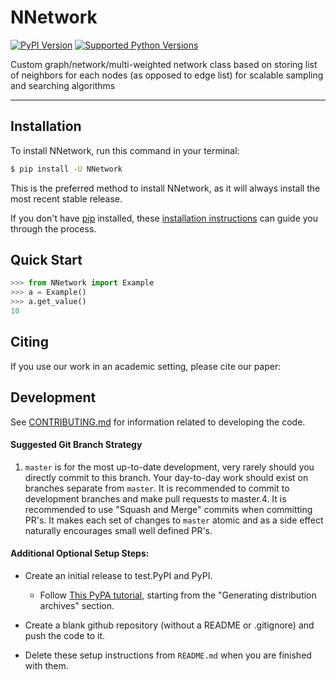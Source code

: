 # NNetwork

[![PyPI Version](https://img.shields.io/pypi/v/NNetwork.svg)](https://pypi.org/project/NNetwork/)
[![Supported Python Versions](https://img.shields.io/pypi/pyversions/NNetwork.svg)](https://pypi.org/project/NNetwork/)

Custom graph/network/multi-weighted network class based on storing list of neighbors for each nodes (as opposed to edge list) for scalable sampling and searching algorithms

---

## Installation

To install NNetwork, run this command in your terminal:

```bash
$ pip install -U NNetwork
```

This is the preferred method to install NNetwork, as it will always install the most recent stable release.

If you don't have [pip](https://pip.pypa.io) installed, these [installation instructions](http://docs.python-guide.org/en/latest/starting/installation/) can guide
you through the process.

## Quick Start
```python
>>> from NNetwork import Example
>>> a = Example()
>>> a.get_value()
10

```

## Citing
If you use our work in an academic setting, please cite our paper:



## Development
See [CONTRIBUTING.md](CONTRIBUTING.md) for information related to developing the code.

#### Suggested Git Branch Strategy
1. `master` is for the most up-to-date development, very rarely should you directly commit to this branch. Your day-to-day work should exist on branches separate from `master`. It is recommended to commit to development branches and make pull requests to master.4. It is recommended to use "Squash and Merge" commits when committing PR's. It makes each set of changes to `master`
atomic and as a side effect naturally encourages small well defined PR's.


#### Additional Optional Setup Steps:
* Create an initial release to test.PyPI and PyPI.
    * Follow [This PyPA tutorial](https://packaging.python.org/tutorials/packaging-projects/#generating-distribution-archives), starting from the "Generating distribution archives" section.

* Create a blank github repository (without a README or .gitignore) and push the code to it.

* Delete these setup instructions from `README.md` when you are finished with them.
